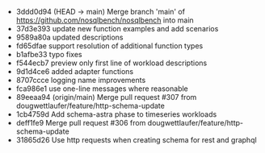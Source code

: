 - 3ddd0d94 (HEAD -> main) Merge branch 'main' of https://github.com/nosqlbench/nosqlbench into main
- 37d3e393 update new function examples and add scenarios
- 9589a80a updated descriptions
- fd65dfae support resolution of additional function types
- b1afbe33 typo fixes
- f544ecb7 preview only first line of workload descriptions
- 9d1d4ce6 added adapter functions
- 8707ccce logging name improvements
- fca986e1 use one-line messages where reasonable
- 89eeaa94 (origin/main) Merge pull request #307 from dougwettlaufer/feature/http-schema-update
- 1cb4759d Add schema-astra phase to timeseries workloads
- deff1fe9 Merge pull request #306 from dougwettlaufer/feature/http-schema-update
- 31865d26 Use http requests when creating schema for rest and graphql
